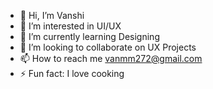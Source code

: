 - 👋 Hi, I’m Vanshi
- 👀 I’m interested in UI/UX
- 🌱 I’m currently learning Designing
- 💞️ I’m looking to collaborate on UX Projects
- 📫 How to reach me vanmm272@gmail.com
- ⚡ Fun fact: I love cooking

<!---
Vanshi321/Vanshi321 is a ✨ special ✨ repository because its `README.md` (this file) appears on your GitHub profile.
You can click the Preview link to take a look at your changes.
--->
